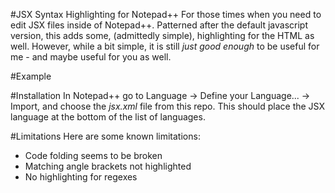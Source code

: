 #JSX Syntax Highlighting for Notepad++
For those times when you need to edit JSX files inside of Notepad++. 
Patterned after the default javascript version, this adds some, (admittedly simple), highlighting for the HTML as well. 
However, while a bit simple, it is still *just good enough* to be useful for me - and maybe useful for you as well.
 
#Example

#Installation
In Notepad++ go to Language -> Define your Language... -> Import,  and choose the *jsx.xml* file from this repo.  This should place the JSX language at the bottom of the list of languages.

#Limitations
Here are some known limitations:
- Code folding seems to be broken
- Matching angle brackets not highlighted
- No highlighting for regexes
